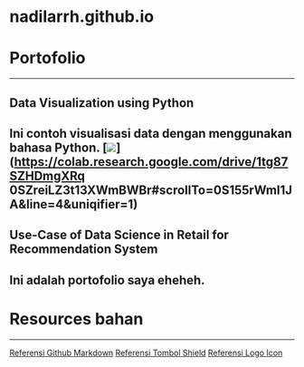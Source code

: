 # nadilarrh.github.io
# Portofolio
---
## Data Visualization using Python
Ini contoh visualisasi data dengan menggunakan bahasa Python.
[![](https://img.shields.io/badge/Google_ColabRun_on_Google_Colab-orange?logo=googlecolab&style=flatsquare)](https://colab.research.google.com/drive/1tg87SZHDmgXRq
0SZreiLZ3t13XWmBWBr#scrollTo=0S155rWmI1JA&line=4&uniqifier=1)
---
## Use-Case of Data Science in Retail for Recommendation System
Ini adalah portofolio saya eheheh.
---
# Resources bahan
---
[Referensi Github Markdown](https://github.com/adam-p/markdownhere/wiki/Markdown-Cheatsheet)
[Referensi Tombol Shield](https://shields.io/#your-badge)
[Referensi Logo Icon](https://simpleicons.org/)
